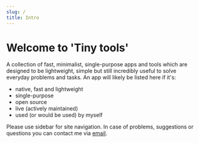 ```yaml
---
slug: /
title: Intro
---
```


# Welcome to 'Tiny tools'

A collection of fast, minimalist, single-purpose apps and tools which are designed to be lightweight, simple but still incredibly useful to solve everyday problems and tasks. An app will likely be listed here if it's:
- native, fast and lightweight
- single-purpose
- open source
- live (actively maintained)
- used (or would be used) by myself

Please use sidebar for site navigation. In case of problems, suggestions or questions you can contact me via <a href="mailto:tinytools@sent.com">email</a>.
